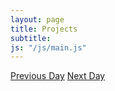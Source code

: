 ```yaml
---
layout: page
title: Projects
subtitle: 
js: "/js/main.js"
---
```


<div class="btn-group" style="padding-bottom:3px;">
  <a href="#" id="prev" class="btn">Previous Day</a>
  <a href="#" id="next" class="btn">Next Day</a>                
</div>
<div id="displayResults" name="displayResults"></div>

<script type="text/javascript">
$("#next, #prev").click(function(e){
    e.preventDefault();
    $.ajax({
        url: 'http://danieltobon43.pythonanywhere.com/projects',

        // data: date,
        // type: 'GET',
        // success: function (data) {
        //     $('#displayResults').html(data);
        // }
    });

    .done(function( data ) {
      data.forEach((repo) => {
        var center = $("#" + repo.name + " > center");
        if (center.length) {
          center.find("div > .stars").text(repo.stargazers_count);
          center.find("a.repo-description").text(repo.description.replace(/:[^ :]+: ?/, ""));
          center.find("a").attr("href", repo.html_url);
        }
      })
      console.info(data);
      $('#displayResults').html(data)
      hah = data;
    });
});
</script>